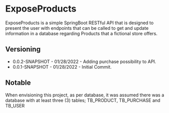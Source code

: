 # ExposeProducts

ExposeProducts is a simple SpringBoot RESTful API that is designed to present the user with endpoints that can be called to get and update information in a database regarding Products that a fictional store offers.

## Versioning
- 0.0.2-SNAPSHOT - 01/28/2022 - Adding purchase possibility to API.
- 0.0.1-SNAPSHOT - 01/28/2022 - Initial Commit.

## Notable
When envisioning this project, as per database, it was assumed there was a database with at least three (3) tables; TB_PRODUCT, TB_PURCHASE and TB_USER
